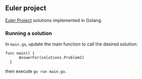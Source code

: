 ## Euler project

[Euler Project](https://projecteuler.net) solutions implemented in Golang.


### Running a solution

In `main.go`, update the main function to call the desired solution:

```
func main() {
      AnswerFor(solutions.Problem2)
  }
```

then execute `go run main.go`.
